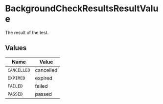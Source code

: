 # BackgroundCheckResultsResultValue

The result of the test.


## Values

| Name        | Value       |
| ----------- | ----------- |
| `CANCELLED` | cancelled   |
| `EXPIRED`   | expired     |
| `FAILED`    | failed      |
| `PASSED`    | passed      |